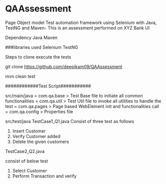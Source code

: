 # QAAssessment
Page Object model Test automation framework using Selenium with Java, TestNG and Maven-
This is an assessment performed on XYZ Bank UI 

Dependency Java Maven

###libraries used Selenium TestNG 

Steps to clone execute the tests


git clone https://github.com/deepikam09/QAAssessment


mvn clean test




############Test Script###########


src/main/java
= com.qa.base > Test Base file to initiate all common functionalities
= com.qa.util > Test Util file to invoke all utilities to handle the test 
= com.qa.pages > Page based WebElement init and functionalities call
= com.qa.config > Properties file


src/test/java
TestCase1_Q1.java
Consist of three test as follows
1. Insert Customer
2. Verify Customer added 
3. Delete the given customers

TestCase2_Q2.java

consist of below test 
1. Select Customer
2. Perform Transaction and verify 
